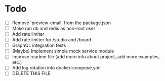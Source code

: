 # Todo

- [ ] Remove 'preview-email' from the package.json
- [ ] Make run db and redis as non-root user
- [ ] Add rate limiter
- [ ] Add rate limiter for /studio and /board
- [ ] GraphQL integration tests
- [ ] (Maybe) Implement simple mock service module
- [ ] Improve readme file (add more info about project, add more examples, etc.)
- [ ] Add log rotation into docker-compose.yml
- [ ] DELETE THIS FILE

